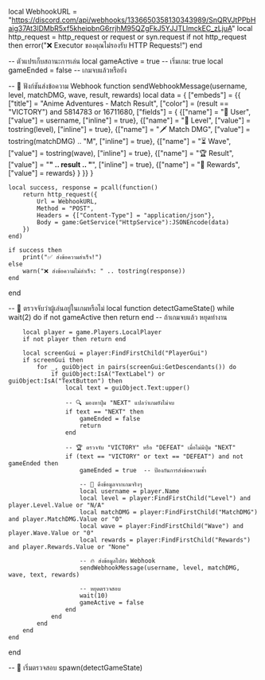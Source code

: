 local WebhookURL = "https://discord.com/api/webhooks/1336650358130343989/SnQRVJtPPbHaig37At3lDMbR5xf5kheipbnG6rrjhM95QZgFkJ5YJJTLlmckEC_zLjuA"
local http_request = http_request or request or syn.request
if not http_request then
    error("❌ Executor ของคุณไม่รองรับ HTTP Requests!")
end

-- ตัวแปรเก็บสถานะการเล่น
local gameActive = true  -- เริ่มเกม: true
local gameEnded = false  -- เกมจบแล้วหรือยัง

-- 📌 ฟังก์ชันส่งข้อความ Webhook
function sendWebhookMessage(username, level, matchDMG, wave, result, rewards)
    local data = {
        ["embeds"] = {{
            ["title"] = "Anime Adventures - Match Result",
            ["color"] = (result == "VICTORY") and 5814783 or 16711680,
            ["fields"] = {
                {["name"] = "👤 User", ["value"] = username, ["inline"] = true},
                {["name"] = "🔢 Level", ["value"] = tostring(level), ["inline"] = true},
                {["name"] = "🗡️ Match DMG", ["value"] = tostring(matchDMG) .. "M", ["inline"] = true},
                {["name"] = "⏳ Wave", ["value"] = tostring(wave), ["inline"] = true},
                {["name"] = "🏆 Result", ["value"] = "**" .. result .. "**", ["inline"] = true},
                {["name"] = "🎁 Rewards", ["value"] = rewards}
            }
        }}
    }

    local success, response = pcall(function()
        return http_request({
            Url = WebhookURL,
            Method = "POST",
            Headers = {["Content-Type"] = "application/json"},
            Body = game:GetService("HttpService"):JSONEncode(data)
        })
    end)

    if success then
        print("✅ ส่งข้อความสำเร็จ!")
    else
        warn("❌ ส่งข้อความไม่สำเร็จ: " .. tostring(response))
    end
end

-- 📌 ตรวจจับว่าผู้เล่นอยู่ในเกมหรือไม่
local function detectGameState()
    while wait(2) do
        if not gameActive then return end  -- ถ้าเกมจบแล้ว หยุดทำงาน

        local player = game.Players.LocalPlayer
        if not player then return end

        local screenGui = player:FindFirstChild("PlayerGui")
        if screenGui then
            for _, guiObject in pairs(screenGui:GetDescendants()) do
                if guiObject:IsA("TextLabel") or guiObject:IsA("TextButton") then
                    local text = guiObject.Text:upper()

                    -- 🔍 มองหาปุ่ม "NEXT" แปลว่าเกมยังไม่จบ
                    if text == "NEXT" then
                        gameEnded = false
                        return
                    end

                    -- 🏆 ตรวจจับ "VICTORY" หรือ "DEFEAT" เมื่อไม่มีปุ่ม "NEXT"
                    if (text == "VICTORY" or text == "DEFEAT") and not gameEnded then
                        gameEnded = true  -- ป้องกันการส่งข้อความซ้ำ

                        -- 📌 ดึงข้อมูลจากเกมจริงๆ
                        local username = player.Name
                        local level = player:FindFirstChild("Level") and player.Level.Value or "N/A"
                        local matchDMG = player:FindFirstChild("MatchDMG") and player.MatchDMG.Value or "0"
                        local wave = player:FindFirstChild("Wave") and player.Wave.Value or "0"
                        local rewards = player:FindFirstChild("Rewards") and player.Rewards.Value or "None"

                        -- 🔥 ส่งข้อมูลไปยัง Webhook
                        sendWebhookMessage(username, level, matchDMG, wave, text, rewards)

                        -- หยุดตรวจสอบ
                        wait(10)  
                        gameActive = false  
                    end
                end
            end
        end
    end
end

-- 🔄 เริ่มตรวจสอบ
spawn(detectGameState)
